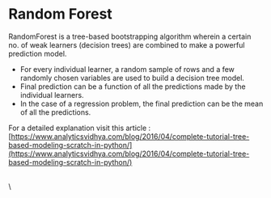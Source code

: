 # Random Forest

RandomForest is a tree-based bootstrapping algorithm wherein a certain no. of weak learners (decision trees) are combined to make a powerful prediction model.

* For every individual learner, a random sample of rows and a few randomly chosen variables are used to build a decision tree model.
* Final prediction can be a function of all the predictions made by the individual learners.
* In the case of a regression problem, the final prediction can be the mean of all the predictions.

For a detailed explanation visit this article  : [https://www.analyticsvidhya.com/blog/2016/04/complete-tutorial-tree-based-modeling-scratch-in-python/](https://www.analyticsvidhya.com/blog/2016/04/complete-tutorial-tree-based-modeling-scratch-in-python/)

\
\
